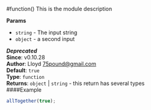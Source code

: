 <a name="module_function"></a>
#function()
This is the module description

**Params**
-  `string` - The input string
-  `object` - a second input

***Deprecated***  
**Since**: v0.10.28  
**Author**: Lloyd <75pound@gmail.com>  
**Default**: `true`  
**Type**: `function`  
**Returns**: `object` | `string` - this return has several types  
####Example
```js
allTogether(true);
```
